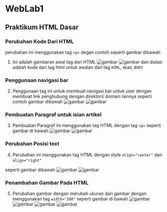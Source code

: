 # WebLab1
## Praktikum HTML Dasar
### Perubahan Kode Dari HTML
perubahan ini menggunakan tag `<p>` degan contoh seperti
gambar dibawah 
1. Ini adalah gambaran awal tag dari HTML
![gambar](gambar/view1.png)
![gambar](gambar/view1.1.png)
dan diatas adalah kode dari tag html untuk awalan
dari tag `HTML`, `HEAD`, `BODY`

### Penggunaan navigasi bar
2. Penggunaan tag ini untuk membuat navigasi bar untuk user dengan
membuat link penghubung dengan direktori/ domain lainnya
seperti contoh gambar dibawah
![gambar](gambar/view2.png)
![gambar](gambar/view2.2.png)

### Pembuatan Paragraf untuk isian artikel
3. Pembuatan Paragraf ini menggunakan tag HTML dengan tag `<p>`
seperti gambar di bawah
![gambar](gambar/view3.png)
![gambar](gambar/view3.3.png)

### Perubahan Posisi text
4. Perubahan ini menggunakan tag HTML dengan style `align="center"` dan `align="right"`

seperti gambar dibawah
![gambar](gambar/view4%20ps.png)
![gambar](gambar/view4.4%20ps.png)

### Penambahan Gambar Pada HTML
5. Perubahan gambar dengan merubah ukuran dari gambar dengan menggunakan tag `width="200"`
seperti gambar di bawah
![gambar](gambar/view5.png)
![gambar](gambar/view5.5.png)
![gambar](gambar/view6.png)
![gambar](gambar/view6.6.png)
